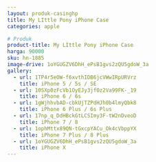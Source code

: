 ```yaml
---
layout: produk-casinghp
title: My LIttle Pony iPhone Case
categories: apple

# Produk
product-title: My LIttle Pony iPhone Case
harga: 90000
sku: hn-1885
image-drive: 1oYGUGZV6DhH_ePsB1gvs2zQU5gdoW_3a
gallery:
  - url: 1TP4r5eOW-f6xvthIDB6jcVWwIRpURVrz
    title: iPhone 5 / 5s / SE
  - url: 10SXp0zFcVb1OyEJy3jfOz2Va99FK-_19
    title: iPhone 6 / 6s
  - url: 1gWjhhvbAD-cbkUjTZPdHJh0b4lmyQbk8
    title: iPhone 6 Plus / 6s Plus
  - url: 17np_q_DdHBckGtLCSImy3F-tW2nDveoD
    title: iPhone 7 / 8
  - url: 1ophMttx89QN-tGxcpYACu_Ok4cVbppYX
    title: iPhone 7 Plus / 8 Plus
  - url: 1oYGUGZV6DhH_ePsB1gvs2zQU5gdoW_3a
    title: iPhone X
---
```

